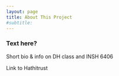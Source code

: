 ```yaml
---
layout: page
title: About This Project
#subtitle: 
---
```


### Text here?

Short bio & info on DH class and INSH 6406

Link to Hathitrust